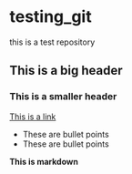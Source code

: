 # testing_git
this is a test repository
## This is a big header

### This is a smaller header

[This is a link](https://codingnomads.com)

- These are bullet points
- These are bullet points

**This is markdown**
